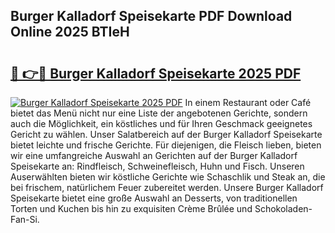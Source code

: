 ## Burger Kalladorf Speisekarte PDF Download Online 2025 BTIeH

# <h2><a href="http://gcb2zu.nevu.top/?p=Burger+Kalladorf+Speisekarte">🔗 👉🔴 Burger Kalladorf Speisekarte 2025 PDF</a></h2>

[![Burger Kalladorf Speisekarte 2025 PDF](https://i.imgur.com/dBaPXMq.png)](http://gcb2zu.nevu.top/?p=Burger+Kalladorf+Speisekarte)
In einem Restaurant oder Café bietet das Menü nicht nur eine Liste der angebotenen Gerichte, sondern auch die Möglichkeit, ein köstliches und für Ihren Geschmack geeignetes Gericht zu wählen. Unser Salatbereich auf der Burger Kalladorf Speisekarte bietet leichte und frische Gerichte. Für diejenigen, die Fleisch lieben, bieten wir eine umfangreiche Auswahl an Gerichten auf der Burger Kalladorf Speisekarte an: Rindfleisch, Schweinefleisch, Huhn und Fisch. Unseren Auserwählten bieten wir köstliche Gerichte wie Schaschlik und Steak an, die bei frischem, natürlichem Feuer zubereitet werden. Unsere Burger Kalladorf Speisekarte bietet eine große Auswahl an Desserts, von traditionellen Torten und Kuchen bis hin zu exquisiten Crème Brûlée und Schokoladen-Fan-Si.
